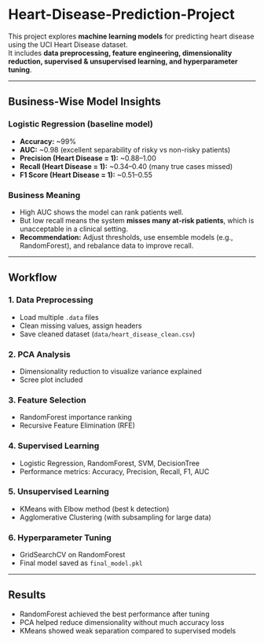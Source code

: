 # Heart-Disease-Prediction-Project
This project explores **machine learning models** for predicting heart disease using the UCI Heart Disease dataset.  
It includes **data preprocessing, feature engineering, dimensionality reduction, supervised & unsupervised learning, and hyperparameter tuning**.

---
## Business-Wise Model Insights

### Logistic Regression (baseline model)
- **Accuracy:** ~99%  
- **AUC:** ~0.98 (excellent separability of risky vs non-risky patients)  
- **Precision (Heart Disease = 1):** ~0.88–1.00  
- **Recall (Heart Disease = 1):** ~0.34–0.40 (many true cases missed)  
- **F1 Score (Heart Disease = 1):** ~0.51–0.55  

### Business Meaning
- High AUC shows the model can rank patients well.  
- But low recall means the system **misses many at-risk patients**, which is unacceptable in a clinical setting.  
- **Recommendation:** Adjust thresholds, use ensemble models (e.g., RandomForest), and rebalance data to improve recall.  

---

## Workflow
### 1. Data Preprocessing
- Load multiple `.data` files
- Clean missing values, assign headers
- Save cleaned dataset (`data/heart_disease_clean.csv`)

### 2. PCA Analysis
- Dimensionality reduction to visualize variance explained
- Scree plot included

### 3. Feature Selection
- RandomForest importance ranking
- Recursive Feature Elimination (RFE)

### 4. Supervised Learning
- Logistic Regression, RandomForest, SVM, DecisionTree
- Performance metrics: Accuracy, Precision, Recall, F1, AUC

### 5. Unsupervised Learning
- KMeans with Elbow method (best k detection)
- Agglomerative Clustering (with subsampling for large data)

### 6. Hyperparameter Tuning
- GridSearchCV on RandomForest
- Final model saved as `final_model.pkl`

---

## Results
- RandomForest achieved the best performance after tuning  
- PCA helped reduce dimensionality without much accuracy loss  
- KMeans showed weak separation compared to supervised models  
